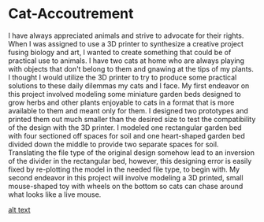 # Cat-Accoutrement
   I have always appreciated animals and strive to advocate for their rights. When I was assigned to use a 3D printer to synthesize a creative project fusing biology and art, I wanted to create something that could be of practical use to animals. I have two cats at home who are always playing with objects that don't belong to them and gnawing at the tips of my plants. I thought I would utilize the 3D printer to try to produce some practical solutions to these daily dilemmas my cats and I face.     My first endeavor on this project involved modeling some miniature garden beds designed to grow herbs and other plants enjoyable to cats in a format that is more available to them and meant only for them. I designed two prototypes and printed them out much smaller than the desired size to test the compatibility of the design with the 3D printer. I modeled one rectangular garden bed with four sectioned off spaces for soil and one heart-shaped garden bed divided down the middle to provide two separate spaces for soil. Translating the file type of the original design somehow lead to an inversion of the divider in the rectangular bed, however, this designing error is easily fixed by re-plotting the model in the needed file type, to begin with.  My second endeavor in this project will involve modeling a 3D printed, small mouse-shaped toy with wheels on the bottom so cats can chase around what looks like a live mouse. 


[alt text](https://github.com/sophiaisabelma/Cat-Accoutrement/blob/master/Mini%20herb%20gardens.skp)

